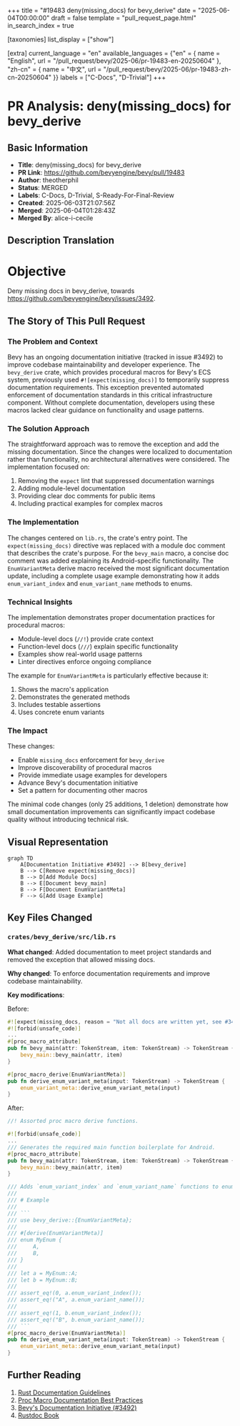 +++
title = "#19483 deny(missing_docs) for bevy_derive"
date = "2025-06-04T00:00:00"
draft = false
template = "pull_request_page.html"
in_search_index = true

[taxonomies]
list_display = ["show"]

[extra]
current_language = "en"
available_languages = {"en" = { name = "English", url = "/pull_request/bevy/2025-06/pr-19483-en-20250604" }, "zh-cn" = { name = "中文", url = "/pull_request/bevy/2025-06/pr-19483-zh-cn-20250604" }}
labels = ["C-Docs", "D-Trivial"]
+++

# PR Analysis: deny(missing_docs) for bevy_derive

## Basic Information
- **Title**: deny(missing_docs) for bevy_derive
- **PR Link**: https://github.com/bevyengine/bevy/pull/19483
- **Author**: theotherphil
- **Status**: MERGED
- **Labels**: C-Docs, D-Trivial, S-Ready-For-Final-Review
- **Created**: 2025-06-03T21:07:56Z
- **Merged**: 2025-06-04T01:28:43Z
- **Merged By**: alice-i-cecile

## Description Translation
# Objective

Deny missing docs in bevy_derive, towards https://github.com/bevyengine/bevy/issues/3492.

## The Story of This Pull Request

### The Problem and Context
Bevy has an ongoing documentation initiative (tracked in issue #3492) to improve codebase maintainability and developer experience. The `bevy_derive` crate, which provides procedural macros for Bevy's ECS system, previously used `#![expect(missing_docs)]` to temporarily suppress documentation requirements. This exception prevented automated enforcement of documentation standards in this critical infrastructure component. Without complete documentation, developers using these macros lacked clear guidance on functionality and usage patterns.

### The Solution Approach
The straightforward approach was to remove the exception and add the missing documentation. Since the changes were localized to documentation rather than functionality, no architectural alternatives were considered. The implementation focused on:
1. Removing the `expect` lint that suppressed documentation warnings
2. Adding module-level documentation
3. Providing clear doc comments for public items
4. Including practical examples for complex macros

### The Implementation
The changes centered on `lib.rs`, the crate's entry point. The `expect(missing_docs)` directive was replaced with a module doc comment that describes the crate's purpose. For the `bevy_main` macro, a concise doc comment was added explaining its Android-specific functionality. The `EnumVariantMeta` derive macro received the most significant documentation update, including a complete usage example demonstrating how it adds `enum_variant_index` and `enum_variant_name` methods to enums.

### Technical Insights
The implementation demonstrates proper documentation practices for procedural macros:
- Module-level docs (`//!`) provide crate context
- Function-level docs (`///`) explain specific functionality
- Examples show real-world usage patterns
- Linter directives enforce ongoing compliance

The example for `EnumVariantMeta` is particularly effective because it:
1. Shows the macro's application
2. Demonstrates the generated methods
3. Includes testable assertions
4. Uses concrete enum variants

### The Impact
These changes:
- Enable `missing_docs` enforcement for `bevy_derive`
- Improve discoverability of procedural macros
- Provide immediate usage examples for developers
- Advance Bevy's documentation initiative
- Set a pattern for documenting other macros

The minimal code changes (only 25 additions, 1 deletion) demonstrate how small documentation improvements can significantly impact codebase quality without introducing technical risk.

## Visual Representation

```mermaid
graph TD
    A[Documentation Initiative #3492] --> B[bevy_derive]
    B --> C[Remove expect(missing_docs)]
    B --> D[Add Module Docs]
    B --> E[Document bevy_main]
    B --> F[Document EnumVariantMeta]
    F --> G[Add Usage Example]
```

## Key Files Changed

### `crates/bevy_derive/src/lib.rs`

**What changed**: Added documentation to meet project standards and removed the exception that allowed missing docs.

**Why changed**: To enforce documentation requirements and improve codebase maintainability.

**Key modifications**:

Before:
```rust
#![expect(missing_docs, reason = "Not all docs are written yet, see #3492.")]
#![forbid(unsafe_code)]
...
#[proc_macro_attribute]
pub fn bevy_main(attr: TokenStream, item: TokenStream) -> TokenStream {
    bevy_main::bevy_main(attr, item)
}

#[proc_macro_derive(EnumVariantMeta)]
pub fn derive_enum_variant_meta(input: TokenStream) -> TokenStream {
    enum_variant_meta::derive_enum_variant_meta(input)
}
```

After:
```rust
//! Assorted proc macro derive functions.

#![forbid(unsafe_code)]
...
/// Generates the required main function boilerplate for Android.
#[proc_macro_attribute]
pub fn bevy_main(attr: TokenStream, item: TokenStream) -> TokenStream {
    bevy_main::bevy_main(attr, item)
}

/// Adds `enum_variant_index` and `enum_variant_name` functions to enums.
///
/// # Example
///
/// ```
/// use bevy_derive::{EnumVariantMeta};
///
/// #[derive(EnumVariantMeta)]
/// enum MyEnum {
///     A,
///     B,
/// }
///
/// let a = MyEnum::A;
/// let b = MyEnum::B;
///
/// assert_eq!(0, a.enum_variant_index());
/// assert_eq!("A", a.enum_variant_name());
///
/// assert_eq!(1, b.enum_variant_index());
/// assert_eq!("B", b.enum_variant_name());
/// ```
#[proc_macro_derive(EnumVariantMeta)]
pub fn derive_enum_variant_meta(input: TokenStream) -> TokenStream {
    enum_variant_meta::derive_enum_variant_meta(input)
}
```

## Further Reading
1. [Rust Documentation Guidelines](https://rust-lang.github.io/api-guidelines/documentation.html)
2. [Proc Macro Documentation Best Practices](https://doc.rust-lang.org/reference/procedural-macros.html)
3. [Bevy's Documentation Initiative (#3492)](https://github.com/bevyengine/bevy/issues/3492)
4. [Rustdoc Book](https://doc.rust-lang.org/rustdoc/index.html)